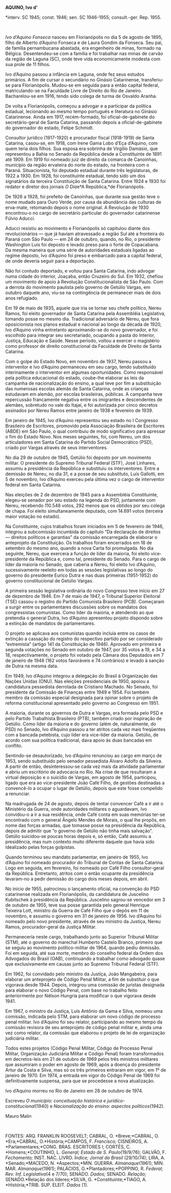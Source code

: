 **AQUINO, Ivo d’**

\*interv. SC 1945; const. 1946; sen. SC 1946-1955; consult.-ger. Rep.
1955.

 

*Ivo d’Aquino Fonseca* nasceu em Florianópolis no dia 5 de agosto de
1895, filho de Alberto d’Aquino Fonseca e de Laura Gondim da Fonseca.
Seu pai, de família pernambucana abastada, era engenheiro de minas,
formado na Bélgica. Desentendeu-se com a família e foi trabalhar nas
minas de carvão da região de Laguna (SC), onde teve vida economicamente
modesta com sua prole de 11 filhos.

Ivo d’Aquino passou a infância em Laguna, onde fez seus estudos
primários. A fim de cursar o secundário no Ginásio Catarinense,
transferiu-se para Florianópolis. Mudou-se em seguida para a então
capital federal, matriculando-se na Faculdade Livre de Direito do Rio de
Janeiro. Bacharelou-se em 1916, tendo sido colega de turma de Osvaldo
Aranha.

De volta a Florianópolis, começou a advogar e a participar da política
estadual, lecionando ao mesmo tempo português e literatura no Ginásio
Catarinense. Ainda em 1917, recém-formado, foi oficial-de-gabinete do
secretário-geral de Santa Catarina, passando depois a
oficial-de-gabinete do governador do estado, Felipe Schmidt.

Consultor jurídico (1917-1920) e procurador fiscal (1918-1919) de Santa
Catarina, casou-se, em 1918, com Irene Gama Lobo d’Eça d’Aquino, com
quem teria dois filhos. Sua esposa era sobrinha de Virgílio Damásio, que
representou a Bahia no Senado da República desde a Constituinte de 1891
até 1909. Em 1919 foi nomeado juiz de direito da comarca de Canoinhas,
município da região ervateira do norte do estado, na fronteira com o
Paraná. Situacionista, foi deputado estadual durante três legislaturas,
de 1922 a 1930. Em 1928, foi constituinte estadual, tendo sido um dos
signatários da terceira Constituição de Santa Catarina. Entre 1924 e
1930 foi redator e diretor dos jornais *O Dia*e*A República,*de
Florianópolis.

De 1926 a 1928, foi prefeito de Canoinhas, que durante sua gestão teve o
nome mudado para Ouro Verde, por causa da abundância das culturas de
erva-mate, retomando depois o nome original. A Revolução de 1930
encontrou-o no cargo de secretário particular do governador catarinense
Fúlvio Aducci.

Aducci resistiu ao movimento e Florianópolis só capitulou diante dos
revolucionários — que já haviam atravessado a região Sul até a fronteira
do Paraná com São Paulo — em 24 de outubro, quando, no Rio, o presidente
Washington Luís foi deposto e levado preso para o forte de Copacabana.
Da mesma maneira que uma série de autoridades estaduais ligadas ao
regime deposto, Ivo d’Aquino foi preso e embarcado para a capital
federal, de onde deveria seguir para a deportação.

Não foi contudo deportado, e voltou para Santa Catarina, indo advogar
numa cidade do interior, Joaçaba, então Cruzeiro do Sul. Em 1932,
chefiou um movimento de apoio à Revolução Constitucionalista de São
Paulo. Com a derrota do movimento paulista pelo governo de Getúlio
Vargas, em outubro daquele ano, viu-se na contingência de permanecer
mais de dois anos refugiado.

Em 19 de maio de 1935, aquele que iria se tornar seu chefe político,
Nereu Ramos, foi eleito governador de Santa Catarina pela Assembléia
Legislativa, tomando posse no mesmo dia. Tradicional adversário de
Nereu, que fora oposicionista nos planos estadual e nacional ao longo da
década de 1920, Ivo d’Aquino vinha entretanto aproximando-se do novo
governador, e foi escolhido para integrar seu secretariado, ocupando a
pasta do Interior, Justiça, Educação e Saúde. Nesse período, voltou a
exercer o magistério como professor de direito constitucional da
Faculdade de Direito de Santa Catarina.

Com o golpe do Estado Novo, em novembro de 1937, Nereu passou a
interventor e Ivo d’Aquino permaneceu em seu cargo, tendo substituído
interinamente o interventor em algumas oportunidades. Como responsável
pela política educacional do estado, coube-lhe elaborar as leis da
campanha de nacionalização do ensino, a qual teve por fim a substituição
das numerosas escolas alemãs de Santa Catarina, onde as crianças
estudavam em alemão, por escolas brasileiras, públicas. A campanha teve
repercussão francamente negativa entre os imigrantes e descendentes de
alemães, sobretudo no vale do Itajaí, e foi autorizada por cinco
decretos assinados por Nereu Ramos entre janeiro de 1938 e fevereiro de
1939.

Em janeiro de 1945, Ivo d’Aquino representou seu estado no I Congresso
Brasileiro de Escritores, promovido pela Associação Brasileira de
Escritores (ABDE) em São Paulo, o qual contribuiu de modo significativo
para apressar o fim do Estado Novo. Nos meses seguintes, foi, com Nereu,
um dos articuladores em Santa Catarina do Partido Social Democrático
(PSD), criado por Vargas através de seus interventores.

No dia 29 de outubro de 1945, Getúlio foi deposto por um movimento
militar. O presidente do Supremo Tribunal Federal (STF), José Linhares,
assumiu a presidência da República e substituiu os interventores. Entre
a demissão de Nereu, no dia 31, e a posse de seu substituto, Luís
Gallotti, em 5 de novembro, Ivo d’Aquino exerceu pela última vez o cargo
de interventor federal em Santa Catarina.

Nas eleições de 2 de dezembro de 1945 para a Assembléia Constituinte,
elegeu-se senador por seu estado na legenda do PSD, juntamente com
Nereu, recebendo 110.548 votos, 292 menos que os obtidos por seu colega
de chapa. Foi eleito simultaneamente deputado, com 14.691 votos
(terceira maior votação no estado).

Na Constituinte, cujos trabalhos foram iniciados em 5 de fevereiro de
1946, integrou a subcomissão incumbida do capítulo “Da declaração de
direitos — direitos políticos e garantias” da comissão encarregada de
elaborar o anteprojeto da Constituição. Os trabalhos foram encerrados em
18 de setembro do mesmo ano, quando a nova Carta foi promulgada. No dia
seguinte, Nereu, que exercera a função de líder da maioria, foi eleito
vice-presidente da República e, como tal, presidente do Senado. Para o
cargo de líder da maioria no Senado, que caberia a Nereu, foi eleito Ivo
d’Aquino, sucessivamente reeleito em todas as sessões legislativas ao
longo do governo do presidente Eurico Dutra e nas duas primeiras
(1951-1952) do governo constitucional de Getúlio Vargas.

A primeira sessão legislativa ordinária do novo Congresso teve início em
27 de dezembro de 1946. Em 7 de maio de 1947, o Tribunal Superior
Eleitoral (TSE) cassou o registro do Partido Comunista Brasileiro (PCB).
Começaram a surgir entre os parlamentares discussões sobre os mandatos
dos congressistas comunistas. Como líder da maioria, e atendendo ao que
pretendia o general Dutra, Ivo d’Aquino apresentou projeto dispondo
sobre a extinção de mandatos de parlamentares.

O projeto se aplicava aos comunistas quando incluía entre os casos de
extinção a cassação do registro do respectivo partido por ser
considerado “extremista” (artigo 141 da Constituição de 1946). Aprovado
em primeira e segunda votações no Senado em outubro de 1947, por 35
votos a 19, e 34 a 18, respectivamente, o projeto foi votado pela Câmara
dos Deputados em 7 de janeiro de 1948 (162 votos favoráveis e 74
contrários) e levado à sanção de Dutra na mesma data.

Em 1949, Ivo d’Aquino integrou a delegação do Brasil à Organização das
Nações Unidas (ONU). Nas eleições presidenciais de 1950, apoiou a
candidatura pessedista derrotada de Cristiano Machado. No Senado, foi
presidente da Comissão de Finanças entre 1949 e 1954. Foi também membro
da comissão especial designada para opinar sobre o projeto de reforma
constitucional apresentado pelo governo ao Congresso em 1951.

A maioria, durante os governos de Dutra e Vargas, era formada pelo PSD e
pelo Partido Trabalhista Brasileiro (PTB), também criado por inspiração
de Getúlio. Como líder da maioria e do governo (além de, naturalmente,
do PSD) no Senado, Ivo d’Aquino passou a ter atritos cada vez mais
freqüentes com a bancada petebista, cujo líder era vice-líder da
maioria. Getúlio, de acordo com sua política tradicional, dava apoio às
duas bancadas em conflito.

Sentindo-se desautorizado, Ivo d’Aquino renunciou ao cargo em março de
1953, sendo substituído pelo senador pessedista Álvaro Adolfo da
Silveira. A partir de então, desinteressou-se cada vez mais da atividade
parlamentar e abriu um escritório de advocacia no Rio. Na crise de que
resultaram a virtual deposição e o suicídio de Vargas, em agosto de
1954, participou, ligado que era ao vice-presidente João Café Filho, de
gestões destinadas a convencê-lo a ocupar o lugar de Getúlio, depois que
este fosse compelido a renunciar.

Na madrugada de 24 de agosto, depois de tentar convencer Café a ir até o
Ministério da Guerra, onde autoridades militares o aguardavam, Ivo
convidou-o a ir a sua residência, onde Café conta em suas memórias
ter-se encontrado com o general Ângelo Mendes de Morais, o qual lhe
propôs, em nome das forças armadas, que tomasse posse na presidência da
República, depois de admitir que “o governo de Getúlio não tinha mais
salvação”. Getúlio suicidou-se poucas horas depois e, só então, Café
assumiu a presidência, mas num contexto muito diferente daquele que
havia sido idealizado pelas forças golpistas.

Quando terminou seu mandato parlamentar, em janeiro de 1955, Ivo
d’Aquino foi nomeado procurador do Tribunal de Contas de Santa Catarina.
Logo em seguida, em fevereiro, foi nomeado por Café Filho
consultor-geral da República. Entretanto, atritos com o então ocupante
da presidência levaram-no a pedir demissão do cargo dois meses depois,
em abril.

No início de 1955, patrocinou o lançamento oficial, na convenção do PSD
catarinense realizada em Florianópolis, da candidatura de Juscelino
Kubitschek à presidência da República. Juscelino sagrou-se vencedor em 3
de outubro de 1955, teve sua posse garantida pelo general Henrique
Teixeira Lott, ministro da Guerra de Café Filho que o depôs em 11 de
novembro, e assumiu o governo em 31 de janeiro de 1956. Ivo d’Aquino foi
nomeado pelo novo presidente, através de seu ministro da Justiça, Nereu
Ramos, procurador-geral da Justiça Militar.

Permaneceria neste cargo, trabalhando junto ao Superior Tribunal Militar
(STM), até o governo do marechal Humberto Castelo Branco, primeiro que
se seguiu ao movimento político-militar de 1964, quando pediu demissão.
Foi em seguida, até sua morte, membro do conselho federal da Ordem dos
Advogados do Brasil (OAB), continuando a trabalhar como advogado quase
que exclusivamente em causas junto ao Supremo Tribunal Federal (STF).

Em 1962, foi convidado pelo ministro da Justiça, João Mangabeira, para
elaborar um anteprojeto de Código Penal Militar, a fim de substituir o
que vigorava desde 1944. Depois, integrou uma comissão de juristas
designada para elaborar o novo Código Penal, com base no trabalho feito
anteriormente por Nélson Hungria para modificar o que vigorava desde
1941.

Em 1967, o ministro da Justiça, Luís Antônio da Gama e Silva, nomeou uma
comissão, indicada pelo STM, para elaborar um novo código de processo
penal militar. Ivo d’Aquino foi seu relator, participando ao mesmo tempo
da comissão revisora de seu anteprojeto de código penal militar e, ainda
uma vez como relator, da comissão que elaborou o projeto de lei de
organização judiciária militar.

Todos estes projetos (Código Penal Militar, Código de Processo Penal
Militar, Organização Judiciária Militar e Código Penal) foram
transformados em decretos-leis em 21 de outubro de 1969 pelos três
ministros militares que assumiram o poder em agosto de 1969, após a
doença do presidente Artur da Costa e Silva, mas só os três primeiros
entraram em vigor, em 1º de janeiro de 1970. Em 1974, a entrada em vigor
do Código Penal de 1969 foi definitivamente suspensa, para que se
procedesse a nova atualização.

Ivo d’Aquino morreu no Rio de Janeiro em 28 de outubro de 1974.

Escreveu *O* *município: conceituação histórica e
jurídico-constitucional*(1940) e *Nacionalização do ensino: aspectos
políticos*(1942).

Mauro Malin

 

FONTES: ARQ. FRANKLIN ROOSEVELT; CABRAL, O. *Breve;*CABRAL, O.
*Era;*CABRAL, O.*História;*CAMPOS, F. *Francisco;* CISNEIROS, A.
*Parlamentares;*CONG. BRAS. ESCRITORES I; CORTÉS, C. *Homens;*COUTINHO,
L. *General; Estado de S.* *Paulo*(19/9/76); GALVÃO, F. *Fechamento;*
INST. NAC. LIVRO. *Índice; Jornal do Brasil* (29/10/74); LIRA, A.
*Senado;*MACEDO, N. *Aspectos;*MIN. GUERRA. *Almanaque*(1961); MIN. MAR.
*Almanaque*(1961); PALÁCIOS, G.*Plantadores;*POPPINO, R. *Federal; Rev.
Inf. Legislativa*(4 e 7/70); SENADO. *Dados;* SENADO. *Relação;*
SENADO.*Relação dos líderes;*SILVA, G. *Constituinte;*TIAGO, A.
*História;*TRIB. SUP. ELEIT. *Dados* (1).

 
